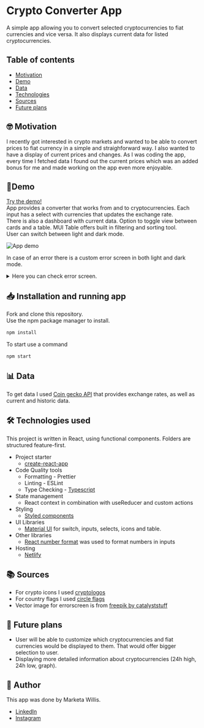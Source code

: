 # Crypto Converter App

A simple app allowing you to convert selected cryptocurrencies to fiat currencies and vice versa. It also displays current data for listed cryptocurrencies.

## Table of contents
* [Motivation](#motivation)    
* [Demo](#demo)
* [Data](#data)
* [Technologies](#technologies)
* [Sources](#sources)
* [Future plans](#future)

<a id="motivation"></a>
## 🤓 Motivation

I recently got interested in crypto markets and wanted to be able to convert prices to fiat currency in a simple and straighforward way. I also wanted to have a display of current prices and changes. As I was coding the app, every time I fetched data I found out the current prices which was an added bonus for me and made working on the app even more enjoyable. 

<a id="demo"></a>
## 👀Demo

[Try the demo!](https://crypto-converter-mw.netlify.app/)     
App provides a converter that works from and to cryptocurrencies. Each input has a select with currencies that updates the exchange rate.      
There is also a dashboard with current data. Option to toggle view between cards and a table. MUI Table offers built in filtering and sorting tool.     
User can switch between light and dark mode.     

![App demo](./readMeImages/demo.gif)

In case of an error there is a custom error screen in both light and dark mode. 

<details>
  <summary>Here you can check error screen.</summary>
  <br>
  <img src="./readMeImages/errorscreen.jpg" />
</details>


<a id="installation"></a>
## 📥 Installation and running app

Fork and clone this repository.    
Use the npm package manager to install.

```bash
npm install
```

To start use a command

```bash
npm start
```
<a id="data"></a>
## 📊 Data 

To get data I used [Coin gecko API](https://www.coingecko.com/en/api/documentation) that provides exchange rates, as well as current and historic data. 

<a id="technologies"></a>
## 🛠 Technologies used

This project is written in React, using functional components. Folders are structured feature-first.

- Project starter 
  - [create-react-app](https://github.com/facebook/create-react-app)
- Code Quality tools 
  - Formatting - Prettier
  - Linting - ESLint
  - Type Checking - [Typescript](https://www.typescriptlang.org/)
- State management 
  - React context in combination with useReducer and custom actions
- Styling
  - [Styled components](https://styled-components.com/)
- UI Libraries 
  - [Material UI](https://mui.com/getting-started/usage/) for switch, inputs, selects, icons and table.
- Other libraries
  - [React number format](https://www.npmjs.com/package/react-number-format) was used to format numbers in inputs 
- Hosting
   - [Netlify](https://www.netlify.com/)   
   
<a id="sources"></a>
## 📚 Sources 
- For crypto icons I used [cryptologos](https://cryptologos.cc/)
- For country flags I used [circle flags](https://hatscripts.github.io/circle-flags/)
- Vector image for errorscreen is from [freepik by catalyststuff](https://www.freepik.com/catalyststuff)

<a id="future"></a>
## 🌅 Future plans

- User will be able to customize which cryptocurrencies and fiat currencies would be displayed to them. That would offer bigger selection to user.
- Displaying more detailed information about cryptocurrencies (24h high, 24h low, graph).


## 👾 Author 
This app was done by Marketa Willis. 
* [LinkedIn](https://www.linkedin.com/in/marketa-willis-2b322b173/)
* [Instagram](https://www.instagram.com/marky.programuje/)

